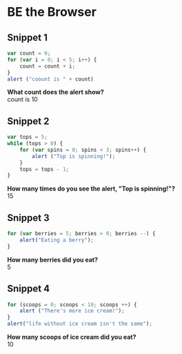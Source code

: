 # BE the Browser

## Snippet 1

``` js
var count = 0;
for (var i = 0; i < 5; i++) {
    count = count + i;
}
alert ("coount is " + count)
```

**What count does the alert show?**\
count is 10

## Snippet 2

``` js
var tops = 5;
while (tops > 0) {
    for (var spins = 0; spins < 3; spins++) {
        alert ("Top is spinning!");
    }
    tops = tops - 1;
}
```

**How many times do you see the alert, "Top is spinning!"?**\
15

## Snippet 3

``` js
for (var berries = 5; berries > 0; berries --) {
    alert("Eating a berry");
}
```

**How many berries did you eat?**\
5

## Snippet 4

``` js
for (scoops = 0; scoops < 10; scoops ++) {
    alert ("There's more ice cream!");
}
alert("life without ice cream isn't the same");
```

**How many scoops of ice cream did you eat?**\
10